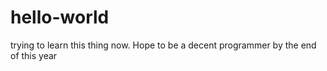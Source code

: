 # hello-world
trying to learn this thing now.
Hope to be a decent programmer by the end of this year
